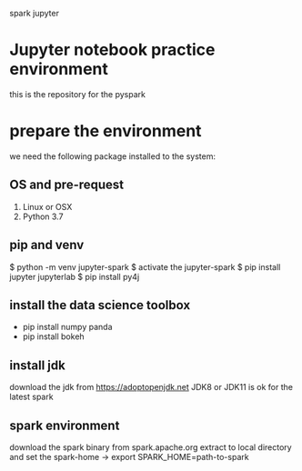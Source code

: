 spark jupyter 

# Jupyter notebook practice environment 
this is the repository for the pyspark

# prepare the environment
we need the following package installed to the system:

## OS and pre-request 
1. Linux or OSX
2. Python 3.7

## pip and venv 
$ python -m venv jupyter-spark
$ activate the jupyter-spark
$ pip install jupyter jupyterlab
$ pip install py4j

## install the data science toolbox
* pip install numpy panda
* pip install bokeh

## install jdk
download the jdk from https://adoptopenjdk.net
JDK8 or JDK11 is ok for the latest spark

## spark environment
download the spark binary from spark.apache.org
extract to local directory and set the spark-home 
-> export SPARK_HOME=path-to-spark
